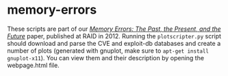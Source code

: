 memory-errors
=============

These scripts are part of our *[Memory Errors: The Past, the Present, and the
Future](http://vvdveen.com/publications/RAID2012.pdf)* paper, published at RAID
in 2012. Running the `plotscripter.py` script should download and parse the CVE
and exploit-db databases and create a number of plots (generated with gnuplot,
make sure to `apt-get install gnuplot-x11`). You can view them and their
description by opening the webpage.html file.
